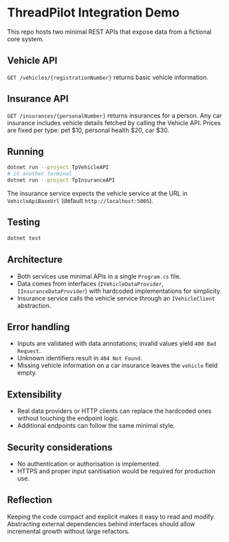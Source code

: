 # ThreadPilot Integration Demo

This repo hosts two minimal REST APIs that expose data from a fictional core system.

## Vehicle API
`GET /vehicles/{registrationNumber}` returns basic vehicle information.

## Insurance API
`GET /insurances/{personalNumber}` returns insurances for a person. Any car insurance
includes vehicle details fetched by calling the Vehicle API. Prices are fixed per
type: pet $10, personal health $20, car $30.

## Running
```bash
dotnet run --project TpVehicleAPI
# in another terminal
dotnet run --project TpInsuranceAPI
```
The insurance service expects the vehicle service at the URL in
`VehicleApiBaseUrl` (default `http://localhost:5005`).

## Testing
```bash
dotnet test
```

## Architecture
- Both services use minimal APIs in a single `Program.cs` file.
- Data comes from interfaces (`IVehicleDataProvider`, `IInsuranceDataProvider`) with
  hardcoded implementations for simplicity.
- Insurance service calls the vehicle service through an `IVehicleClient` abstraction.

## Error handling
- Inputs are validated with data annotations; invalid values yield `400 Bad Request`.
- Unknown identifiers result in `404 Not Found`.
- Missing vehicle information on a car insurance leaves the `vehicle` field empty.

## Extensibility
- Real data providers or HTTP clients can replace the hardcoded ones without touching
  the endpoint logic.
- Additional endpoints can follow the same minimal style.

## Security considerations
- No authentication or authorisation is implemented.
- HTTPS and proper input sanitisation would be required for production use.

## Reflection
Keeping the code compact and explicit makes it easy to read and modify. Abstracting
external dependencies behind interfaces should allow incremental growth without
large refactors.
